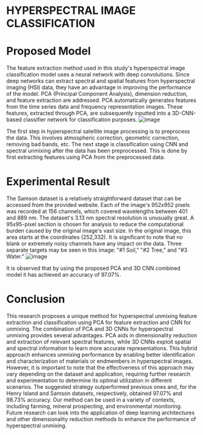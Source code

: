 # HYPERSPECTRAL IMAGE CLASSIFICATION
# Proposed Model
The feature extraction method used in this study's hyperspectral image classification model uses a neural network with deep convolutions. Since deep networks can extract spectral and spatial features from hyperspectral imaging (HSI) data, they have an advantage in improving the performance of the model. PCA (Principal Component Analysis), dimension reduction, and feature extraction are addressed. PCA automatically generates features from the time series data and frequency representation images. These features, extracted through PCA, are subsequently inputted into a 3D-CNN-based classifier network for classification purposes.
![image](https://github.com/mistiiberry-exe/hyperspectral_image_classification/assets/104710227/eac4f9be-95ff-46fd-ac71-445f2ae30fc7)

The first step in hyperspectral satellite image processing is to preprocess the data. This involves atmospheric correction, geometric correction, removing bad bands, etc. The next stage is classification using CNN and spectral unmixing after the data has been preprocessed. This is done by first extracting features using PCA from the preprocessed data.

# Experimental Result
The Samson dataset is a relatively straightforward dataset that can be accessed from the provided website. Each of the image's 952x952 pixels was recorded at 156 channels, which covered wavelengths between 401 and 889 nm. The dataset's 3.13 nm spectral resolution is unusually great. A 95x95-pixel section is chosen for analysis to reduce the computational burden caused by the original image's vast size. In the original image, this area starts at the coordinates (252,332). It is significant to note that no blank or extremely noisy channels have any impact on the data. Three separate targets may be seen in this image: "#1 Soil," "#2 Tree," and "#3 Water."
![image](https://github.com/mistiiberry-exe/hyperspectral_image_classification/assets/104710227/ced644b4-b0f4-406b-af14-d4224b7eb507)

It is observed that by using the proposed PCA and 3D CNN combined model it has achieved an accuracy of 97.07%.

# Conclusion
This research proposes a unique method for hyperspectral unmixing feature extraction and classification using PCA for feature extraction and CNN for unmixing. The combination of PCA and 3D CNNs for hyperspectral unmixing provides several advantages. PCA aids in dimensionality reduction and extraction of relevant spectral features, while 3D CNNs exploit spatial and spectral information to learn more accurate representations. This hybrid approach enhances unmixing performance by enabling better identification and characterization of materials or endmembers in hyperspectral images. However, it is important to note that the effectiveness of this approach may vary depending on the dataset and application, requiring further research and experimentation to determine its optimal utilization in different scenarios. The suggested strategy outperformed previous ones and, for the Henry Island and Samson datasets, respectively, obtained 97.07% and 98.73% accuracy. Our method can be used in a variety of contexts, including farming, mineral prospecting, and environmental monitoring. Future research can look into the application of deep learning architectures and other dimensionality reduction methods to enhance the performance of hyperspectral unmixing.

